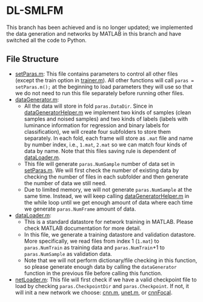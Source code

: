 # DL-SMLFM
This branch has been achieved and is no longer updated; we implemented the data generation and networks by MATLAB in this branch and have switched all the code to Python.

## File Structure
- [setParas.m](https://github.com/tianrui-qi/DL-SMLFM/blob/matlab-achieve/setParas.m): This file contains parameters to control all other files (except the train option in [trainer.m](https://github.com/tianrui-qi/DL-SMLFM/blob/matlab-achieve/trainer.m)). All other functions will call `paras = setParas.m();` at the beginning to load parameters they will use so that we do not need to run this file separately before running other files.  
- [dataGenerator.m](https://github.com/tianrui-qi/DL-SMLFM/blob/matlab-achieve/dataGenerator.m): 
	- All the data will store in fold `paras.DataDir`. Since in [dataGeneratorHelper.m](https://github.com/tianrui-qi/DL-SMLFM/blob/matlab-achieve/dataGeneratorHelper.m) we implement two kinds of samples (clean samples and noised samples) and two kinds of labels (labels with luminance information for regression and binary labels for classification), we will create four subfolders to store them separately. In each fold, each frame will store as `.mat` file and name by number index, i.e., `1.mat`, `2.mat` so we can match four kinds of data by name. Note that this files saving rule is dependent of [dataLoader.m](https://github.com/tianrui-qi/DL-SMLFM/blob/matlab-achieve/dataLoader.m).
	- This file will generate `paras.NumSample` number of data set in [setParas.m](https://github.com/tianrui-qi/DL-SMLFM/blob/matlab-achieve/setParas.m). We will first check the number of existing data by checking the number of files in each subfolder and then generate the number of data we still need.
	- Due to limited memory, we will not generate `paras.NumSample` at the same time. Instead, we will keep calling [dataGeneratorHelper.m](https://github.com/tianrui-qi/DL-SMLFM/blob/matlab-achieve/dataGeneratorHelper.m) in the while loop until we get enough amount of data where each time we generate `paras.NumFrame` amount of data. 
- [dataLoader.m](https://github.com/tianrui-qi/DL-SMLFM/blob/matlab-achieve/dataLoader.m): 
	- This is a standard datastore for network training in MATLAB. Please check MATLAB documentation for more detail. 
	- In this file, we generate a training datastore and validation datastore. More specifically, we read files from index 1 (`1.mat`) to `paras.NumTrain` as training data and `paras.NumTrain`+1 to `paras.NumSample` as validation data. 
	- Note that we will not perform dictionary/file checking in this function, so please generate enough data by calling the `dataGenerator` function in the previous file before calling this function.
- [netLoader.m](https://github.com/tianrui-qi/DL-SMLFM/blob/matlab-achieve/netLoader.m): This file will first check if we have a valid checkpoint file to load by checking `paras.CheckpointDir` and `paras.Checkpoint`. If not, it will init a new network we choose: [cnn.m](https://github.com/tianrui-qi/DL-SMLFM/blob/matlab-achieve/cnn.m), [unet.m](https://github.com/tianrui-qi/DL-SMLFM/blob/matlab-achieve/unet.m), or [cnnFocal](https://github.com/tianrui-qi/DL-SMLFM/blob/matlab-achieve/cnnFocal.m).
